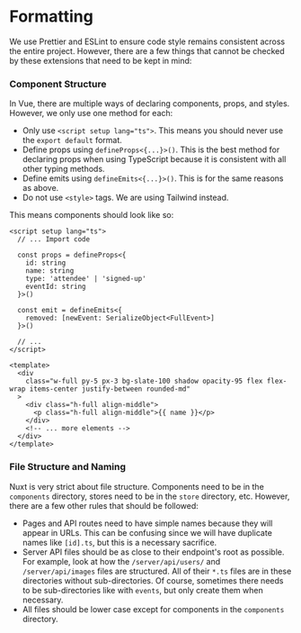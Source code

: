 # Formatting

We use Prettier and ESLint to ensure code style remains consistent across the entire project. However, there are a few things that cannot be checked by these extensions that need to be kept in mind:

### Component Structure

In Vue, there are multiple ways of declaring components, props, and styles. However, we only use one method for each:

- Only use `<script setup lang="ts">`. This means you should never use the `export default` format.
- Define props using `defineProps<{...}>()`. This is the best method for declaring props when using TypeScript because it is consistent with all other typing methods.
- Define emits using `defineEmits<{...}>()`. This is for the same reasons as above.
- Do not use `<style>` tags. We are using Tailwind instead.

This means components should look like so:

```vue
<script setup lang="ts">
  // ... Import code

  const props = defineProps<{
    id: string
    name: string
    type: 'attendee' | 'signed-up'
    eventId: string
  }>()

  const emit = defineEmits<{
    removed: [newEvent: SerializeObject<FullEvent>]
  }>()

  // ...
</script>

<template>
  <div
    class="w-full py-5 px-3 bg-slate-100 shadow opacity-95 flex flex-wrap items-center justify-between rounded-md"
  >
    <div class="h-full align-middle">
      <p class="h-full align-middle">{{ name }}</p>
    </div>
    <!-- ... more elements -->
  </div>
</template>
```

### File Structure and Naming

Nuxt is very strict about file structure. Components need to be in the `components` directory, stores need to be in the `store` directory, etc.
However, there are a few other rules that should be followed:

- Pages and API routes need to have simple names because they will appear in URLs. This can be confusing since we will have duplicate names like `[id].ts`, but this is a necessary sacrifice.
- Server API files should be as close to their endpoint's root as possible. For example, look at how the `/server/api/users/` and `/server/api/images` files are structured. All of their `*.ts` files are in these directories without sub-directories. Of course, sometimes there needs to be sub-directories like with `events`, but only create them when necessary.
- All files should be lower case except for components in the `components` directory.
